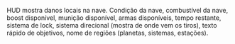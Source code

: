 
HUD mostra danos locais na nave. Condição da nave, combustível da nave, boost disponível, munição disponível, armas disponíveis, tempo restante, sistema de lock, sistema direcional (mostra de onde vem os tiros), texto rápido de objetivos, nome de regiões (planetas, sistemas, estações).